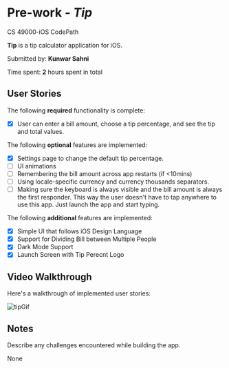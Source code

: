 # Pre-work - *Tip*
CS 49000-iOS CodePath

**Tip** is a tip calculator application for iOS.

Submitted by: **Kunwar Sahni**

Time spent: **2** hours spent in total

## User Stories

The following **required** functionality is complete:

* [x] User can enter a bill amount, choose a tip percentage, and see the tip and total values.

The following **optional** features are implemented:
* [x] Settings page to change the default tip percentage.
* [ ] UI animations
* [ ] Remembering the bill amount across app restarts (if <10mins)
* [ ] Using locale-specific currency and currency thousands separators.
* [ ] Making sure the keyboard is always visible and the bill amount is always the first responder. This way the user doesn't have to tap anywhere to use this app. Just launch the app and start typing.

The following **additional** features are implemented:

- [x] Simple UI that follows iOS Design Language
- [x] Support for Dividing Bill between Multiple People
- [x] Dark Mode Support
- [x] Launch Screen with Tip Perecnt Logo

## Video Walkthrough 

Here's a walkthrough of implemented user stories:

![tipGif](https://user-images.githubusercontent.com/22580992/72545949-e4ca6100-3857-11ea-9837-51a73340c2c3.gif)

## Notes

Describe any challenges encountered while building the app.

None
